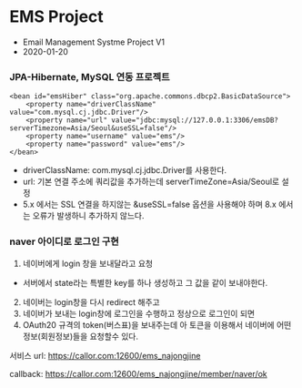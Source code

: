 # EMS Project
* Email Management Systme Project V1
* 2020-01-20

### JPA-Hibernate, MySQL 연동 프로젝트
	<bean id="emsHiber" class="org.apache.commons.dbcp2.BasicDataSource">
		<property name="driverClassName" value="com.mysql.cj.jdbc.Driver"/>
		<property name="url" value="jdbc:mysql://127.0.0.1:3306/emsDB?serverTimezone=Asia/Seoul&useSSL=false"/>
		<property name="username" value="ems"/>
		<property name="password" value="ems"/>
	</bean>
* driverClassName: com.mysql.cj.jdbc.Driver를 사용한다.
* url: 기본 연결 주소에 쿼리값을 추가하는데 serverTimeZone=Asia/Seoul로 설정
* 5.x 에서는 SSL 연결을 하지않는 &useSSL=false 옵션을 사용해야 하며
 8.x 에서는 오류가 발생하니 추가하지 않느다.
 
 ### naver 아이디로 로그인 구현
 1. 네이버에게 login 창을 보내달라고 요청
 - 서버에서 state라는 특별한 key를 하나 생성하고 그 값을 같이 보내야한다.
 2. 네이버는 login창을 다시 redirect 해주고
 3. 네이버가 보내는 login창에 로그인을 수행하고 정상으로 로그인이 되면
 4. OAuth20 규격의 token(버스표)을 보내주는데 아 토큰을 이용해서 네이버에 어떤 정보(회원정보)들을 요청할수 있다.
 
 
 서비스 url:
 https://callor.com:12600/ems_najongjine
 
 callback:
 https://callor.com:12600/ems_najongjine/member/naver/ok